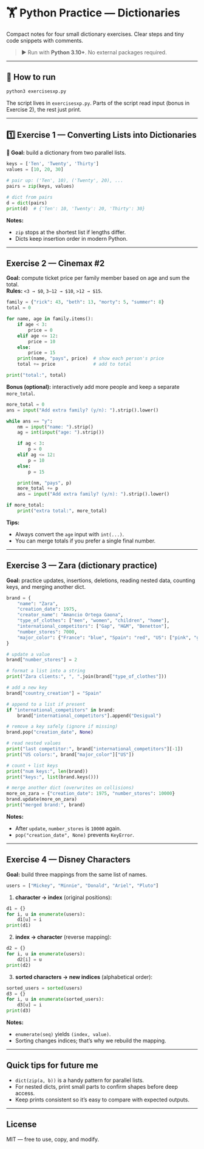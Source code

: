 # 🏋️ Python Practice — Dictionaries

Compact notes for four small dictionary exercises. Clear steps and tiny code snippets with comments.

> ▶️ Run with **Python 3.10+**. No external packages required.

---

## 🚀 How to run

```bash
python3 exercisesxp.py
```
The script lives in `exercisesxp.py`.
Parts of the script read input (bonus in Exercise 2), the rest just print.

---

## 1️⃣ Exercise 1 — Converting Lists into Dictionaries

**🎯 Goal:** build a dictionary from two parallel lists.

```python
keys = ['Ten', 'Twenty', 'Thirty']
values = [10, 20, 30]

# pair up: ('Ten', 10), ('Twenty', 20), ...
pairs = zip(keys, values)

# dict from pairs
d = dict(pairs)
print(d)  # {'Ten': 10, 'Twenty': 20, 'Thirty': 30}
```

**Notes:**
- `zip` stops at the shortest list if lengths differ.
- Dicts keep insertion order in modern Python.

---

## Exercise 2 — Cinemax #2

**Goal:** compute ticket price per family member based on age and sum the total.  
**Rules:** `<3 → $0`, `3–12 → $10`, `>12 → $15`.

```python
family = {"rick": 43, "beth": 13, "morty": 5, "summer": 8}
total = 0

for name, age in family.items():
    if age < 3:
        price = 0
    elif age <= 12:
        price = 10
    else:
        price = 15
    print(name, "pays", price)  # show each person's price
    total += price              # add to total

print("total:", total)
```

**Bonus (optional):** interactively add more people and keep a separate `more_total`.

```python
more_total = 0
ans = input("Add extra family? (y/n): ").strip().lower()

while ans == "y":
    nm = input("name: ").strip()
    ag = int(input("age: ").strip())

    if ag < 3:
        p = 0
    elif ag <= 12:
        p = 10
    else:
        p = 15

    print(nm, "pays", p)
    more_total += p
    ans = input("Add extra family? (y/n): ").strip().lower()

if more_total:
    print("extra total:", more_total)
```

**Tips:**
- Always convert the `age` input with `int(...)`.
- You can merge totals if you prefer a single final number.

---

## Exercise 3 — Zara (dictionary practice)

**Goal:** practice updates, insertions, deletions, reading nested data, counting keys, and merging another dict.

```python
brand = {
    "name": "Zara",
    "creation_date": 1975,
    "creator_name": "Amancio Ortega Gaona",
    "type_of_clothes": ["men", "women", "children", "home"],
    "international_competitors": ["Gap", "H&M", "Benetton"],
    "number_stores": 7000,
    "major_color": {"France": "blue", "Spain": "red", "US": ["pink", "green"]},
}

# update a value
brand["number_stores"] = 2

# format a list into a string
print("Zara clients:", ", ".join(brand["type_of_clothes"]))

# add a new key
brand["country_creation"] = "Spain"

# append to a list if present
if "international_competitors" in brand:
    brand["international_competitors"].append("Desigual")

# remove a key safely (ignore if missing)
brand.pop("creation_date", None)

# read nested values
print("last competitor:", brand["international_competitors"][-1])
print("US colors:", brand["major_color"]["US"])

# count + list keys
print("num keys:", len(brand))
print("keys:", list(brand.keys()))

# merge another dict (overwrites on collisions)
more_on_zara = {"creation_date": 1975, "number_stores": 10000}
brand.update(more_on_zara)
print("merged brand:", brand)
```

**Notes:**
- After `update`, `number_stores` is `10000` again.
- `pop("creation_date", None)` prevents `KeyError`.

---

## Exercise 4 — Disney Characters

**Goal:** build three mappings from the same list of names.

```python
users = ["Mickey", "Minnie", "Donald", "Ariel", "Pluto"]
```

1) **character → index** (original positions):
```python
d1 = {}
for i, u in enumerate(users):
    d1[u] = i
print(d1)
```

2) **index → character** (reverse mapping):
```python
d2 = {}
for i, u in enumerate(users):
    d2[i] = u
print(d2)
```

3) **sorted characters → new indices** (alphabetical order):
```python
sorted_users = sorted(users)
d3 = {}
for i, u in enumerate(sorted_users):
    d3[u] = i
print(d3)
```

**Notes:**
- `enumerate(seq)` yields `(index, value)`.
- Sorting changes indices; that’s why we rebuild the mapping.

---

## Quick tips for future me
- `dict(zip(a, b))` is a handy pattern for parallel lists.
- For nested dicts, print small parts to confirm shapes before deep access.
- Keep prints consistent so it’s easy to compare with expected outputs.

---

## License
MIT — free to use, copy, and modify.

